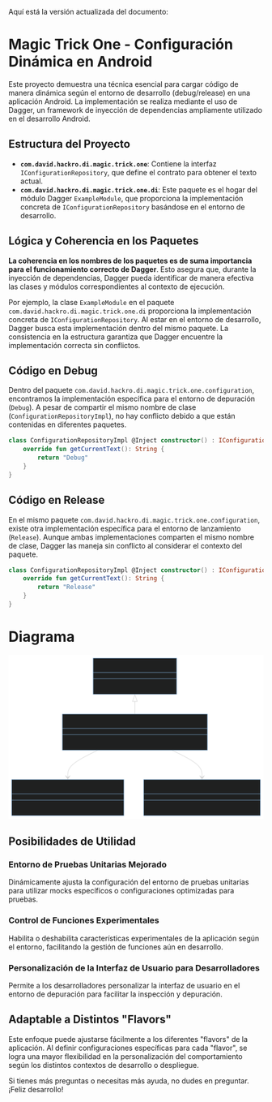 
Aquí está la versión actualizada del documento:

# Magic Trick One - Configuración Dinámica en Android

Este proyecto demuestra una técnica esencial para cargar código de manera dinámica según el entorno de desarrollo (debug/release) en una aplicación Android. La implementación se realiza mediante el uso de Dagger, un framework de inyección de dependencias ampliamente utilizado en el desarrollo Android.

## Estructura del Proyecto

- **`com.david.hackro.di.magic.trick.one`**: Contiene la interfaz `IConfigurationRepository`, que define el contrato para obtener el texto actual.
- **`com.david.hackro.di.magic.trick.one.di`**: Este paquete es el hogar del módulo Dagger `ExampleModule`, que proporciona la implementación concreta de `IConfigurationRepository` basándose en el entorno de desarrollo.

## Lógica y Coherencia en los Paquetes

**La coherencia en los nombres de los paquetes es de suma importancia para el funcionamiento correcto de Dagger**. Esto asegura que, durante la inyección de dependencias, Dagger pueda identificar de manera efectiva las clases y módulos correspondientes al contexto de ejecución.

Por ejemplo, la clase `ExampleModule` en el paquete `com.david.hackro.di.magic.trick.one.di` proporciona la implementación concreta de `IConfigurationRepository`. Al estar en el entorno de desarrollo, Dagger busca esta implementación dentro del mismo paquete. La consistencia en la estructura garantiza que Dagger encuentre la implementación correcta sin conflictos.

## Código en Debug

Dentro del paquete `com.david.hackro.di.magic.trick.one.configuration`, encontramos la implementación específica para el entorno de depuración (`Debug`). A pesar de compartir el mismo nombre de clase (`ConfigurationRepositoryImpl`), no hay conflicto debido a que están contenidas en diferentes paquetes.

```kotlin
class ConfigurationRepositoryImpl @Inject constructor() : IConfigurationRepository {
    override fun getCurrentText(): String {
        return "Debug"
    }
}
```

## Código en Release

En el mismo paquete `com.david.hackro.di.magic.trick.one.configuration`, existe otra implementación específica para el entorno de lanzamiento (`Release`). Aunque ambas implementaciones comparten el mismo nombre de clase, Dagger las maneja sin conflicto al considerar el contexto del paquete.

```kotlin
class ConfigurationRepositoryImpl @Inject constructor() : IConfigurationRepository {
    override fun getCurrentText(): String {
        return "Release"
    }
}
```

# Diagrama

![English Diagram](spanish_diagram.svg)


## Posibilidades de Utilidad

### Entorno de Pruebas Unitarias Mejorado

Dinámicamente ajusta la configuración del entorno de pruebas unitarias para utilizar mocks específicos o configuraciones optimizadas para pruebas.

### Control de Funciones Experimentales

Habilita o deshabilita características experimentales de la aplicación según el entorno, facilitando la gestión de funciones aún en desarrollo.

### Personalización de la Interfaz de Usuario para Desarrolladores

Permite a los desarrolladores personalizar la interfaz de usuario en el entorno de depuración para facilitar la inspección y depuración.

## Adaptable a Distintos "Flavors"

Este enfoque puede ajustarse fácilmente a los diferentes "flavors" de la aplicación. Al definir configuraciones específicas para cada "flavor", se logra una mayor flexibilidad en la personalización del comportamiento según los distintos contextos de desarrollo o despliegue.

Si tienes más preguntas o necesitas más ayuda, no dudes en preguntar. ¡Feliz desarrollo!
